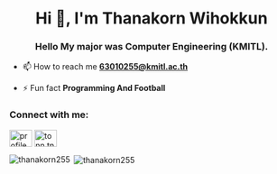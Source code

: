 <h1 align="center">Hi 👋, I'm Thanakorn Wihokkun</h1>
<h3 align="center">Hello My major was Computer Engineering (KMITL).</h3>

- 📫 How to reach me **63010255@kmitl.ac.th**

- ⚡ Fun fact **Programming And Football**

<h3 align="left">Connect with me:</h3>
<p align="left">
<a href="https://fb.com/profile.php?id=100008201738174" target="blank"><img align="center" src="https://raw.githubusercontent.com/rahuldkjain/github-profile-readme-generator/master/src/images/icons/Social/facebook.svg" alt="profile.php?id=100008201738174" height="30" width="40" /></a>
<a href="https://instagram.com/tonn.tnk" target="blank"><img align="center" src="https://raw.githubusercontent.com/rahuldkjain/github-profile-readme-generator/master/src/images/icons/Social/instagram.svg" alt="tonn.tnk" height="30" width="40" /></a>
</p>

<p><img align="left" src="https://github-readme-stats.vercel.app/api/top-langs?username=thanakorn255&show_icons=true&locale=en&layout=compact" alt="thanakorn255" /></p>

<p>&nbsp;<img align="center" src="https://github-readme-stats.vercel.app/api?username=thanakorn255&show_icons=true&locale=en" alt="thanakorn255" /></p>

